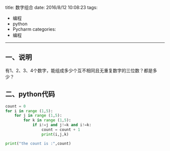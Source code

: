 title: 数字组合
date: 2016/8/12 10:08:23
tags:
- 编程
- python
- Pycharm
categories:
- 编程
---

## 一、说明
有1、2、3、4个数字，能组成多少个互不相同且无重复数字的三位数？都是多少？

<!-- more -->

## 二、python代码
```python
count = 0
for i in range (1,5):
    for j in range (1,5):
        for k in range (1,5):
            if i!=j and j!=k and i!=k:
                count = count + 1
                print(i,j,k)

print("the count is :",count)
```
